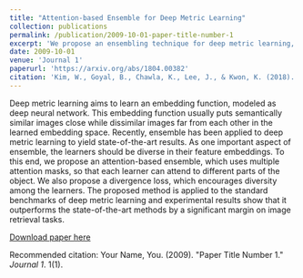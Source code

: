 ```yaml
---
title: "Attention-based Ensemble for Deep Metric Learning"
collection: publications
permalink: /publication/2009-10-01-paper-title-number-1
excerpt: 'We propose an ensembling technique for deep metric learning, based on multiple attention-based leaners.'
date: 2009-10-01
venue: 'Journal 1'
paperurl: 'https://arxiv.org/abs/1804.00382'
citation: 'Kim, W., Goyal, B., Chawla, K., Lee, J., & Kwon, K. (2018). Attention-based Ensemble for Deep Metric Learning. arXiv preprint arXiv:1804.00382.'
---
```

Deep metric learning aims to learn an embedding function, modeled as deep neural network. This embedding function usually puts semantically similar images close while dissimilar images far from each other in the learned embedding space. Recently, ensemble has been applied to deep metric learning to yield state-of-the-art results. As one important aspect of ensemble, the learners should be diverse in their feature embeddings. To this end, we propose an attention-based ensemble, which uses multiple attention masks, so that each learner can attend to different parts of the object. We also propose a divergence loss, which encourages diversity among the learners. The proposed method is applied to the standard benchmarks of deep metric learning and experimental results show that it outperforms the state-of-the-art methods by a significant margin on image retrieval tasks.

[Download paper here](https://arxiv.org/abs/1804.00382)

Recommended citation: Your Name, You. (2009). "Paper Title Number 1." <i>Journal 1</i>. 1(1).